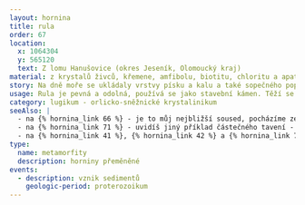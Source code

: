 ```yaml
---
layout: hornina
title: rula
order: 67
location:
  x: 1064304
  y: 565120
  text: Z lomu Hanušovice (okres Jeseník, Olomoucký kraj)
material: z krystalů živců, křemene, amfibolu, biotitu, chloritu a apatitu
story: Na dně moře se ukládaly vrstvy písku a kalu a také sopečného popela z blízkých vulkánů. Pozdějí nastalo vrásnění, které zatlačilo vrstvy sedimentů hluboko pod povrch Země, kde je vysoká teplota a velký tlak. Hornina se novým podmínkám přizpůsobila - změnilo se její minerální složení a struktura - vznikla pararula. Do blízkosti pararuly pronikla žhavá  tělesa hlubinných vyvřelin, která složení pararul také ovlivnila a způsobila jejich částečné natavení. 
usage: Rula je pevná a odolná, používá se jako stavební kámen. Těží se v lomu, drtí se na menší kousky, které se pak třídí podle velikosti. Přidává se do betonových a asfaltových směsí pro stavební účely. 
category: lugikum - orlicko-sněžnické krystalinikum
seeAlso: |
  - na {% hornina_link 66 %} - je to můj nejbližší soused, pocházíme ze stejného lomu a máme společnou historii; rozdíl mezi námi je v tom, že já jsem byl původně sedimentem a on vyvřelinou
  - na {% hornina_link 71 %} - uvidíš jiný příklad částečného tavení - migmatitizace pararuly
  - na {% hornina_link 41 %}, {% hornina_link 42 %} a {% hornina_link 75 %} - tak nějak jsem,  asi mohl vypadat, předtím, než jsem prošel metamorfózou
type:
  name: metamorfity
  description: horniny přeměněné
events:
  - description: vznik sedimentů
    geologic-period: proterozoikum
---
```


